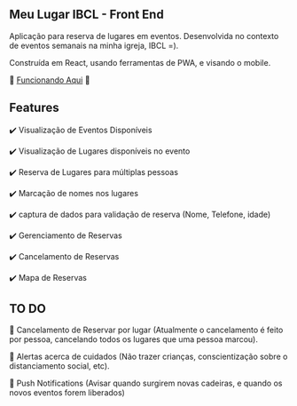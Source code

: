 ## Meu Lugar IBCL - Front End

Aplicação para reserva de lugares em eventos. Desenvolvida no contexto de eventos semanais na minha igreja, IBCL =). 

Construída em React, usando ferramentas de PWA, e visando o mobile.

🚀 [Funcionando Aqui](https://meulugaribcl.netlify.app/) 🚀

## Features

:heavy_check_mark: Visualização de Eventos Disponíveis

:heavy_check_mark: Visualização de Lugares disponíveis no evento

:heavy_check_mark: Reserva de Lugares para múltiplas pessoas

:heavy_check_mark: Marcação de nomes nos lugares

:heavy_check_mark: captura de dados para validação de reserva (Nome, Telefone, idade)

:heavy_check_mark: Gerenciamento de Reservas

:heavy_check_mark: Cancelamento de Reservas

:heavy_check_mark: Mapa de Reservas


## TO DO
🚧 Cancelamento de Reservar por lugar (Atualmente o cancelamento é feito por pessoa, cancelando todos os lugares que uma pessoa marcou).

🚧 Alertas acerca de cuidados (Não trazer crianças, conscientização sobre o distanciamento social, etc).

🚧 Push Notifications (Avisar quando surgirem novas cadeiras, e quando os novos eventos forem liberados)

